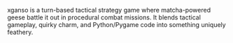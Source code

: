 xganso is a turn-based tactical strategy game where matcha-powered geese battle it out in procedural combat missions. It blends tactical gameplay, quirky charm, and Python/Pygame code into something uniquely feathery.
